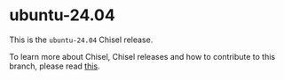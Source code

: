 # ubuntu-24.04

This is the `ubuntu-24.04` Chisel release.

To learn more about Chisel, Chisel releases and how to contribute to this
branch, please read
[this](https://github.com/canonical/chisel-releases/blob/main/README.md).